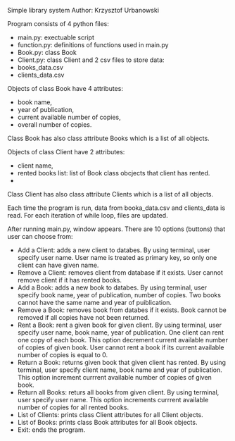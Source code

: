 Simple library system
Author: Krzysztof Urbanowski

Program consists of 4 python files:
- main.py: exectuable script
- function.py: definitions of functions used in main.py
- Book.py: class Book
- Client.py: class Client
and 2 csv files to store data:
- books_data.csv
- clients_data.csv

Objects of class Book have 4 attributes:
- book name,
- year of publication,
- current available number of copies,
- overall number of copies.

Class Book has also class attribute Books which is a list of all objects.

Objects of class Client have 2 attributes:
- client name,
- rented books list: list of Book class obcjects that client has rented.
- 
Class Client has also class attribute Clients which is a list of all objects.

Each time the program is run, data from booka_data.csv and clients_data is read. For each iteration of while loop, files are updated.

After running main.py, window appears. There are 10 options (buttons) that user can choose from:
- Add a Client: adds a new client to databes. By using terminal, user specify user name. User name is treated as primary key, so only one client can have given name.
- Remove a Client: removes client from database if it exists. User cannot remove client if it has rented books.
- Add a Book: adds a new book to databes. By using terminal, user specify book name, year of publication, number of copies. Two books cannot have the same name and year of puiblication.
- Remove a Book: removes book from databes if it exists. Book cannot be removed if all copies have not been returned.
- Rent a Book: rent a given book for given client. By using terminal, user specify user name, book name, year of publication. One client can rent one copy of each book. This option decrement current available number of copies of given book. User cannot rent a book if its current available number of copies is equal to 0.
- Return a Book: returns given book that given client has rented. By using terminal, user specify client name, book name and year of publication. This option increment currrent available number of copies of given book.
-  Return all Books: returs all books from given client. By using terminal, user specify user name. This option increments currrent available number of copies for all rented books.
- List of Clients: prints class Client attributes for all Client objects.
- List of Books: prints class Book attributes for all Book objects.
- Exit: ends the program.
